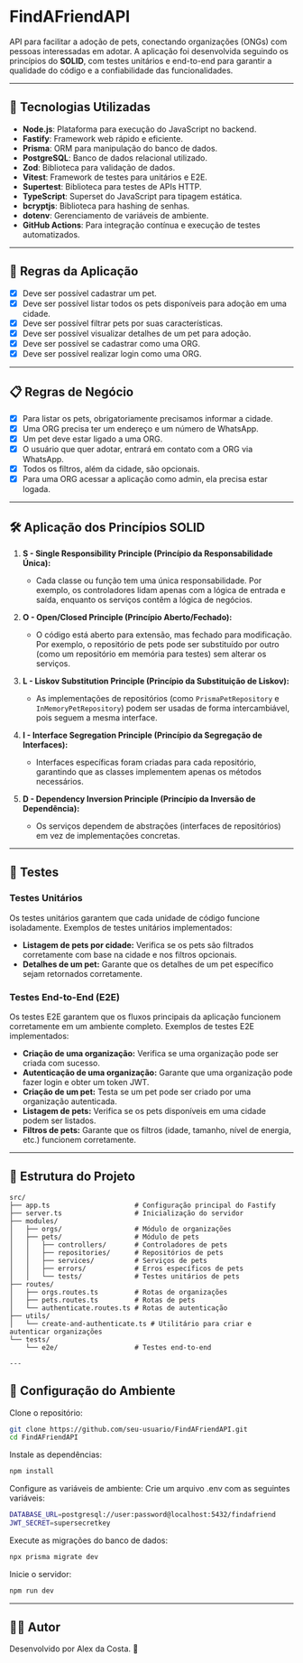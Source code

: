# FindAFriendAPI

API para facilitar a adoção de pets, conectando organizações (ONGs) com pessoas interessadas em adotar. A aplicação foi desenvolvida seguindo os princípios do **SOLID**, com testes unitários e end-to-end para garantir a qualidade do código e a confiabilidade das funcionalidades.

---

## 🚀 Tecnologias Utilizadas

- **Node.js**: Plataforma para execução do JavaScript no backend.
- **Fastify**: Framework web rápido e eficiente.
- **Prisma**: ORM para manipulação do banco de dados.
- **PostgreSQL**: Banco de dados relacional utilizado.
- **Zod**: Biblioteca para validação de dados.
- **Vitest**: Framework de testes para unitários e E2E.
- **Supertest**: Biblioteca para testes de APIs HTTP.
- **TypeScript**: Superset do JavaScript para tipagem estática.
- **bcryptjs**: Biblioteca para hashing de senhas.
- **dotenv**: Gerenciamento de variáveis de ambiente.
- **GitHub Actions**: Para integração contínua e execução de testes automatizados.

---

## 📜 Regras da Aplicação

- [X] Deve ser possível cadastrar um pet.
- [X] Deve ser possível listar todos os pets disponíveis para adoção em uma cidade.
- [X] Deve ser possível filtrar pets por suas características.
- [X] Deve ser possível visualizar detalhes de um pet para adoção.
- [X] Deve ser possível se cadastrar como uma ORG.
- [X] Deve ser possível realizar login como uma ORG.

---

## 📋 Regras de Negócio

- [X] Para listar os pets, obrigatoriamente precisamos informar a cidade.
- [X] Uma ORG precisa ter um endereço e um número de WhatsApp.
- [X] Um pet deve estar ligado a uma ORG.
- [X] O usuário que quer adotar, entrará em contato com a ORG via WhatsApp.
- [X] Todos os filtros, além da cidade, são opcionais.
- [X] Para uma ORG acessar a aplicação como admin, ela precisa estar logada.

---

## 🛠️ Aplicação dos Princípios SOLID

1. **S - Single Responsibility Principle (Princípio da Responsabilidade Única):**
   - Cada classe ou função tem uma única responsabilidade. Por exemplo, os controladores lidam apenas com a lógica de entrada e saída, enquanto os serviços contêm a lógica de negócios.

2. **O - Open/Closed Principle (Princípio Aberto/Fechado):**
   - O código está aberto para extensão, mas fechado para modificação. Por exemplo, o repositório de pets pode ser substituído por outro (como um repositório em memória para testes) sem alterar os serviços.

3. **L - Liskov Substitution Principle (Princípio da Substituição de Liskov):**
   - As implementações de repositórios (como `PrismaPetRepository` e `InMemoryPetRepository`) podem ser usadas de forma intercambiável, pois seguem a mesma interface.

4. **I - Interface Segregation Principle (Princípio da Segregação de Interfaces):**
   - Interfaces específicas foram criadas para cada repositório, garantindo que as classes implementem apenas os métodos necessários.

5. **D - Dependency Inversion Principle (Princípio da Inversão de Dependência):**
   - Os serviços dependem de abstrações (interfaces de repositórios) em vez de implementações concretas.

---

## 🧪 Testes

### **Testes Unitários**
Os testes unitários garantem que cada unidade de código funcione isoladamente. Exemplos de testes unitários implementados:
- **Listagem de pets por cidade:** Verifica se os pets são filtrados corretamente com base na cidade e nos filtros opcionais.
- **Detalhes de um pet:** Garante que os detalhes de um pet específico sejam retornados corretamente.

### **Testes End-to-End (E2E)**
Os testes E2E garantem que os fluxos principais da aplicação funcionem corretamente em um ambiente completo. Exemplos de testes E2E implementados:
- **Criação de uma organização:** Verifica se uma organização pode ser criada com sucesso.
- **Autenticação de uma organização:** Garante que uma organização pode fazer login e obter um token JWT.
- **Criação de um pet:** Testa se um pet pode ser criado por uma organização autenticada.
- **Listagem de pets:** Verifica se os pets disponíveis em uma cidade podem ser listados.
- **Filtros de pets:** Garante que os filtros (idade, tamanho, nível de energia, etc.) funcionem corretamente.

---

## 📂 Estrutura do Projeto

```plaintext
src/
├── app.ts                     # Configuração principal do Fastify
├── server.ts                  # Inicialização do servidor
├── modules/
│   ├── orgs/                  # Módulo de organizações
│   ├── pets/                  # Módulo de pets
│   │   ├── controllers/       # Controladores de pets
│   │   ├── repositories/      # Repositórios de pets
│   │   ├── services/          # Serviços de pets
│   │   ├── errors/            # Erros específicos de pets
│   │   └── tests/             # Testes unitários de pets
├── routes/
│   ├── orgs.routes.ts         # Rotas de organizações
│   ├── pets.routes.ts         # Rotas de pets
│   └── authenticate.routes.ts # Rotas de autenticação
├── utils/
│   └── create-and-authenticate.ts # Utilitário para criar e autenticar organizações
└── tests/
    └── e2e/                   # Testes end-to-end

---
```

## 🔧 Configuração do Ambiente

Clone o repositório:

```bash
git clone https://github.com/seu-usuario/FindAFriendAPI.git
cd FindAFriendAPI
```

Instale as dependências:
```bash
npm install
```

Configure as variáveis de ambiente: Crie um arquivo .env com as seguintes variáveis:
```bash
DATABASE_URL=postgresql://user:password@localhost:5432/findafriend
JWT_SECRET=supersecretkey
```

Execute as migrações do banco de dados:
```bash
npx prisma migrate dev
```

Inicie o servidor:
```bash
npm run dev
```

---

## 👨‍💻 Autor

Desenvolvido por Alex da Costa. 🚀
